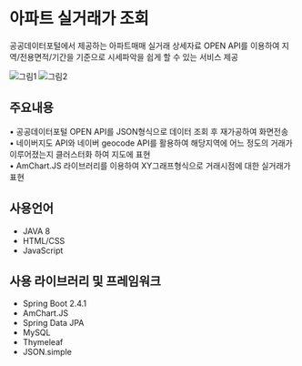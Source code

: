# 아파트 실거래가 조회
공공데이터포털에서 제공하는 아파트매매 실거래 상세자료 OPEN API를 이용하여
지역/전용면적/기간을 기준으로 시세파악을 쉽게 할 수 있는 서비스 제공  

![그림1](https://user-images.githubusercontent.com/37195463/115117752-142bc880-9fdb-11eb-9af3-a247e60f94ac.png)
![그림2](https://user-images.githubusercontent.com/37195463/115117749-12620500-9fdb-11eb-9e1e-8bdbff38248c.png)

## 주요내용
• 공공데이터포털 OPEN API를 JSON형식으로 데이터 조회 후 재가공하여 화면전송  
• 네이버지도 API와 네이버 geocode API를 활용하여 해당지역에 어느 정도의 거래가 이루어졌는지 클러스터화 하여 지도에 표현  
• AmChart.JS 라이브러리를 이용하여 XY그래프형식으로 거래시점에 대한 실거래가 표현  

## 사용언어
+ JAVA 8
+ HTML/CSS
+ JavaScript

## 사용 라이브러리 및 프레임워크
+ Spring Boot 2.4.1
+ AmChart.JS
+ Spring Data JPA
+ MySQL
+ Thymeleaf
+ JSON.simple
